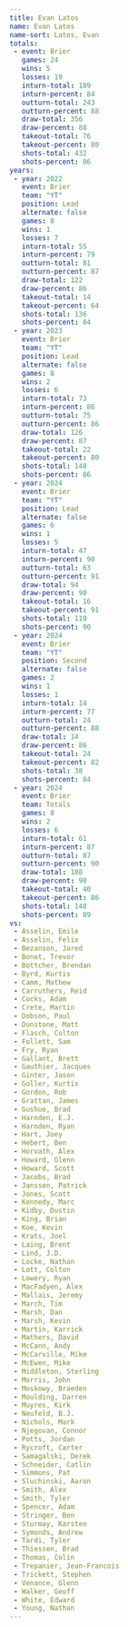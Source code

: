 ```yaml
---
title: Evan Latos
name: Evan Latos
name-sort: Latos, Evan
totals:
 - event: Brier
   games: 24
   wins: 5
   losses: 19
   inturn-total: 189
   inturn-percent: 84
   outturn-total: 243
   outturn-percent: 88
   draw-total: 356
   draw-percent: 88
   takeout-total: 76
   takeout-percent: 80
   shots-total: 432
   shots-percent: 86
years:
 - year: 2022
   event: Brier
   team: "YT"
   position: Lead
   alternate: false
   games: 8
   wins: 1
   losses: 7
   inturn-total: 55
   inturn-percent: 79
   outturn-total: 81
   outturn-percent: 87
   draw-total: 122
   draw-percent: 86
   takeout-total: 14
   takeout-percent: 64
   shots-total: 136
   shots-percent: 84
 - year: 2023
   event: Brier
   team: "YT"
   position: Lead
   alternate: false
   games: 8
   wins: 2
   losses: 6
   inturn-total: 73
   inturn-percent: 86
   outturn-total: 75
   outturn-percent: 86
   draw-total: 126
   draw-percent: 87
   takeout-total: 22
   takeout-percent: 80
   shots-total: 148
   shots-percent: 86
 - year: 2024
   event: Brier
   team: "YT"
   position: Lead
   alternate: false
   games: 6
   wins: 1
   losses: 5
   inturn-total: 47
   inturn-percent: 90
   outturn-total: 63
   outturn-percent: 91
   draw-total: 94
   draw-percent: 90
   takeout-total: 16
   takeout-percent: 91
   shots-total: 110
   shots-percent: 90
 - year: 2024
   event: Brier
   team: "YT"
   position: Second
   alternate: false
   games: 2
   wins: 1
   losses: 1
   inturn-total: 14
   inturn-percent: 77
   outturn-total: 24
   outturn-percent: 88
   draw-total: 14
   draw-percent: 86
   takeout-total: 24
   takeout-percent: 82
   shots-total: 38
   shots-percent: 84
 - year: 2024
   event: Brier
   team: Totals
   games: 8
   wins: 2
   losses: 6
   inturn-total: 61
   inturn-percent: 87
   outturn-total: 87
   outturn-percent: 90
   draw-total: 108
   draw-percent: 90
   takeout-total: 40
   takeout-percent: 86
   shots-total: 148
   shots-percent: 89
vs:
 - Asselin, Emile
 - Asselin, Felix
 - Bezanson, Jared
 - Bonot, Trevor
 - Bottcher, Brendan
 - Byrd, Kurtis
 - Camm, Mathew
 - Carruthers, Reid
 - Cocks, Adam
 - Crete, Martin
 - Dobson, Paul
 - Dunstone, Matt
 - Flasch, Colton
 - Follett, Sam
 - Fry, Ryan
 - Gallant, Brett
 - Gauthier, Jacques
 - Ginter, Jason
 - Goller, Kurtis
 - Gordon, Rob
 - Grattan, James
 - Gushue, Brad
 - Harnden, E.J.
 - Harnden, Ryan
 - Hart, Joey
 - Hebert, Ben
 - Horvath, Alex
 - Howard, Glenn
 - Howard, Scott
 - Jacobs, Brad
 - Janssen, Patrick
 - Jones, Scott
 - Kennedy, Marc
 - Kidby, Dustin
 - King, Brian
 - Koe, Kevin
 - Krats, Joel
 - Laing, Brent
 - Lind, J.D.
 - Locke, Nathan
 - Lott, Colton
 - Lowery, Ryan
 - MacFadyen, Alex
 - Mallais, Jeremy
 - March, Tim
 - Marsh, Dan
 - Marsh, Kevin
 - Martin, Karrick
 - Mathers, David
 - McCann, Andy
 - McCarville, Mike
 - McEwen, Mike
 - Middleton, Sterling
 - Morris, John
 - Moskowy, Braeden
 - Moulding, Darren
 - Muyres, Kirk
 - Neufeld, B.J.
 - Nichols, Mark
 - Njegovan, Connor
 - Potts, Jordan
 - Rycroft, Carter
 - Samagalski, Derek
 - Schneider, Catlin
 - Simmons, Pat
 - Sluchinski, Aaron
 - Smith, Alex
 - Smith, Tyler
 - Spencer, Adam
 - Stringer, Ben
 - Sturmay, Karsten
 - Symonds, Andrew
 - Tardi, Tyler
 - Thiessen, Brad
 - Thomas, Colin
 - Trepanier, Jean-Francois
 - Trickett, Stephen
 - Venance, Glenn
 - Walker, Geoff
 - White, Edward
 - Young, Nathan
---
```

